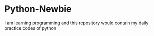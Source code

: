 # Python-Newbie
I am learning programming and this repository would contain my daily practice codes of python 

